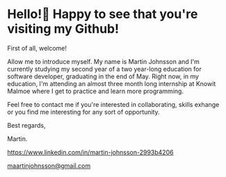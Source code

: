 # Hello!👋 Happy to see that you're visiting my Github! 

First of all, welcome! 

Allow me to introduce myself. My name is Martin Johnsson and I'm currently studying my second year of a two year-long education for software developer, graduating in the end of May. 
Right now, in my education, I'm attending an almost three month long internship at Knowit Malmoe where I get to practice and learn more programming.

Feel free to contact me if you're interested in collaborating, skills exhange or you find me interesting for any sort of opportunity.

Best regards,

Martin.

https://www.linkedin.com/in/martin-johnsson-2993b4206

maartinjohnsson@gmail.com
